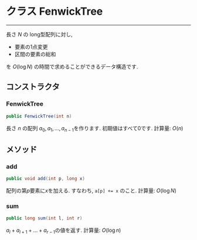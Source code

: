 # クラス FenwickTree
- - -

長さ $N$ の long型配列に対し,

* 要素の1点変更
* 区間の要素の総和

を $O(\log N)$ の時間で求めることができるデータ構造です.


## コンストラクタ
### FenwickTree
```java
public FenwickTree(int n)
```

長さ $n$ の配列 $a_0, a_1, \dots, a_{n-1}$を作ります. 初期値はすべて0です.
計算量: $O(n)$

## メソッド
### add
```java
public void add(int p, long x)
```
配列の第$p$要素に$x$を加える. すなわち, `a[p] += x` のこと.
計算量: $O(\log N)$

### sum
```java
public long sum(int l, int r)
```
$a_l + a_{l+1} + \dots + a_{r-1}$の値を返す. 計算量: $O(\log n)$